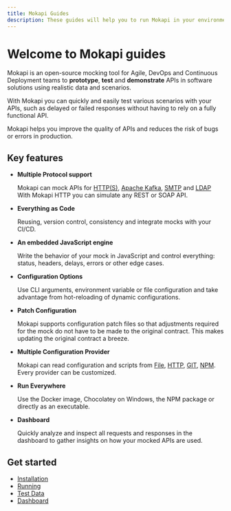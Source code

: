 ```yaml
---
title: Mokapi Guides
description: These guides will help you to run Mokapi in your environment
---
```


# Welcome to Mokapi guides

Mokapi is an open-source mocking tool for Agile, DevOps and Continuous Deployment teams to
**prototype**, **test** and **demonstrate** APIs in software solutions using realistic data and scenarios.

With Mokapi you can quickly and easily test various
scenarios with your APIs, such as delayed or failed responses without
having to rely on a fully functional API.

Mokapi helps you improve the quality of APIs and
reduces the risk of bugs or errors in production.

## Key features

- **Multiple Protocol support**

  Mokapi can mock APIs for [HTTP(S)](/docs/guides/http/overview.md), [Apache Kafka](/docs/guides/kafka/overview.md), [SMTP](/docs/guides/smtp/overview.md) and [LDAP](/docs/guides/ldap/overview.md)
  With Mokapi HTTP you can simulate any REST or SOAP API.

- **Everything as Code**

  Reusing, version control, consistency and integrate mocks with your CI/CD.

- **An embedded JavaScript engine**

  Write the behavior of your mock in JavaScript and control everything: status, headers, delays, errors or other edge cases.

- **Configuration Options**

  Use CLI arguments, environment variable or file configuration and take advantage from hot-reloading of dynamic configurations.

- **Patch Configuration**

  Mokapi supports configuration patch files so that adjustments required for the mock do not have to be made to the
  original contract. This makes updating the original contract a breeze.

- **Multiple Configuration Provider**

  Mokapi can read configuration and scripts from [File](/docs/configuration/dynamic/file.md), [HTTP](/docs/configuration/dynamic/http.md), [GIT](/docs/configuration/dynamic/git.md), [NPM](/docs/configuration/dynamic/npm.md). 
  Every provider can be customized.

- **Run Everywhere**
  
  Use the Docker image, Chocolatey on Windows, the NPM package or directly as an executable.

- **Dashboard**

  Quickly analyze and inspect all requests and responses in the dashboard to gather insights on how your mocked APIs are used.

## Get started

- [Installation](/docs/guides/get-started/installation.md)
- [Running](/docs/guides/get-started/running.md)
- [Test Data](/docs/guides/get-started/test-data.md)
- [Dashboard](/docs/guides/get-started/dashboard.md)